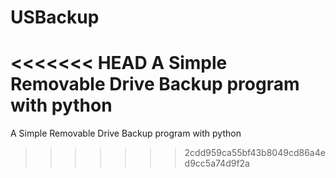 # USBackup
<<<<<<< HEAD
A Simple Removable Drive Backup program with python
=======
A Simple Removable Drive Backup program with python 
>>>>>>> 2cdd959ca55bf43b8049cd86a4ed9cc5a74d9f2a
